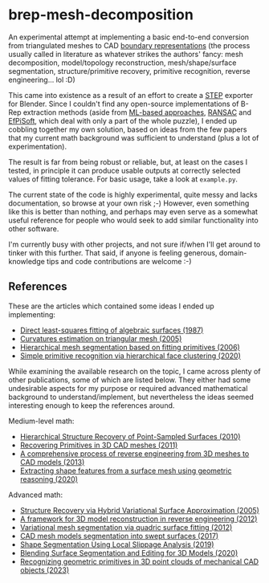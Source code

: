 # brep-mesh-decomposition

An experimental attempt at implementing a basic end-to-end conversion from triangulated meshes to CAD [boundary representations](https://en.wikipedia.org/wiki/Boundary_representation) (the process usually called in literature as whatever strikes the authors' fancy: mesh decomposition, model/topology reconstruction, mesh/shape/surface segmentation, structure/primitive recovery, primitive recognition, reverse engineering... lol :D)

This came into existence as a result of an effort to create a [STEP](https://ap238.org/SMRL_v8_final/data/resource_docs/geometric_and_topological_representation/sys/contents.htm) exporter for Blender. Since I couldn't find any open-source implementations of B-Rep extraction methods (aside from [ML-based approaches](https://github.com/QiujieDong/Mesh_Segmentation), [RANSAC](https://en.wikipedia.org/wiki/Random_sample_consensus) and [EfPiSoft](https://efpisoft.sourceforge.net/), which deal with only a part of the whole puzzle), I ended up cobbling together my own solution, based on ideas from the few papers that my current math background was sufficient to understand (plus a lot of experimentation).

The result is far from being robust or reliable, but, at least on the cases I tested, in principle it can produce usable outputs at correctly selected values of fitting tolerance. For basic usage, take a look at `example.py`.

The current state of the code is highly experimental, quite messy and lacks documentation, so browse at your own risk ;-) However, even something like this is better than nothing, and perhaps may even serve as a somewhat useful reference for people who would seek to add similar functionality into other software.

I'm currently busy with other projects, and not sure if/when I'll get around to tinker with this further. That said, if anyone is feeling generous, domain-knowledge tips and code contributions are welcome :-)

## References

These are the articles which contained some ideas I ended up implementing:

* [Direct least-squares fitting of algebraic surfaces (1987)](https://doi.org/10.1145/37401.37420)
* [Curvatures estimation on triangular mesh (2005)](https://doi.org/10.1631/jzus.2005.AS0128)
* [Hierarchical mesh segmentation based on fitting primitives (2006)](https://doi.org/10.1007/s00371-006-0375-x)
* [Simple primitive recognition via hierarchical face clustering (2020)](https://doi.org/10.1007/s41095-020-0192-6)

While examining the available research on the topic, I came across plenty of other publications, some of which are listed below. They either had some undesirable aspects for my purpose or required advanced mathematical background to understand/implement, but nevertheless the ideas seemed interesting enough to keep the references around.

Medium-level math:

* [Hierarchical Structure Recovery of Point-Sampled Surfaces (2010)](https://doi.org/10.1111/j.1467-8659.2010.01658.x)
* [Recovering Primitives in 3D CAD meshes (2011)](https://doi.org/10.1117/12.872665)
* [A comprehensive process of reverse engineering from 3D meshes to CAD models (2013)](https://doi.org/10.1016/J.CAD.2013.06.004)
* [Extracting shape features from a surface mesh using geometric reasoning (2020)](https://doi.org/10.1016/j.procir.2020.02.142)

Advanced math:

* [Structure Recovery via Hybrid Variational Surface Approximation (2005)](https://doi.org/10.1111/j.1467-8659.2005.00852.x)
* [A framework for 3D model reconstruction in reverse engineering (2012)](https://doi.org/10.1016/j.cie.2012.07.009)
* [Variational mesh segmentation via quadric surface fitting (2012)](https://doi.org/10.1016/j.cad.2012.04.005)
* [CAD mesh models segmentation into swept surfaces (2017)](https://doi.org/10.1007/S00170-017-0437-4)
* [Shape Segmentation Using Local Slippage Analysis (2019)](https://doi.org/10.1145/1057432.1057461)
* [Blending Surface Segmentation and Editing for 3D Models (2020)](https://doi.org/10.1109/TVCG.2020.3045450)
* [Recognizing geometric primitives in 3D point clouds of mechanical CAD objects (2023)](https://doi.org/10.1016/j.cad.2023.103479)
